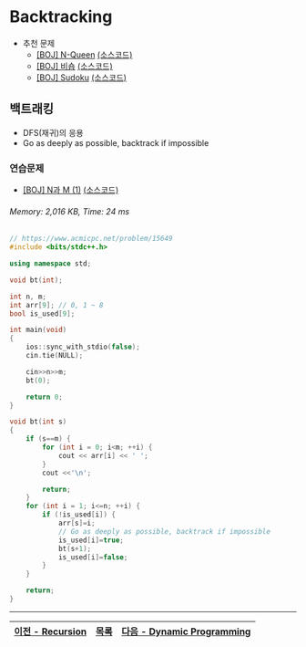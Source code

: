 # Backtracking
* 추천 문제
    * [[BOJ] N-Queen](https://www.acmicpc.net/problem/9663) [(소스코드)](./src/n_queen.cpp)
    * [[BOJ] 비숍](https://www.acmicpc.net/problem/1799) [(소스코드)](./src/210618_bishop.cpp)
    * [[BOJ] Sudoku](https://www.acmicpc.net/problem/2239) [(소스코드)](./src/210712_sudoku.cpp)

## 백트래킹
* DFS(재귀)의 응용
* Go as deeply as possible, backtrack if impossible

### 연습문제
* [[BOJ] N과 M (1)](https://www.acmicpc.net/problem/15649) [(소스코드)](./src/n_m.cpp)
###### Memory: 2,016 KB, Time: 24 ms
```c++
// https://www.acmicpc.net/problem/15649
#include <bits/stdc++.h>

using namespace std;

void bt(int);

int n, m;
int arr[9]; // 0, 1 ~ 8
bool is_used[9];

int main(void)
{
    ios::sync_with_stdio(false);
    cin.tie(NULL);

    cin>>n>>m;
    bt(0);

    return 0;
}

void bt(int s)
{
    if (s==m) {
        for (int i = 0; i<m; ++i) {
            cout << arr[i] << ' ';
        }
        cout <<'\n';

        return;
    }
    for (int i = 1; i<=n; ++i) {
        if (!is_used[i]) {
            arr[s]=i;
			// Go as deeply as possible, backtrack if impossible
            is_used[i]=true;
            bt(s+1);
            is_used[i]=false;
        }
    }

    return;
}
```

---
|[이전 - Recursion](/recursion/)|[목록](https://github.com/RyanJeong/CP#index)|[다음 - Dynamic Programming](/dp/)|
|-|-|-|